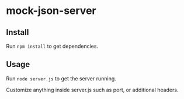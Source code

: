 # mock-json-server

## Install

Run `npm install` to get dependencies.

## Usage

Run `node server.js` to get the server running.

Customize anything inside server.js such as port, or additional headers.